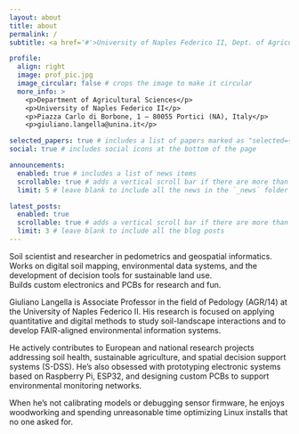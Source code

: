 ```yaml
---
layout: about
title: about
permalink: /
subtitle: <a href='#'>University of Naples Federico II, Dept. of Agricultural Sciences</a><br>

profile:
  align: right
  image: prof_pic.jpg
  image_circular: false # crops the image to make it circular
  more_info: >
    <p>Department of Agricultural Sciences</p>
    <p>University of Naples Federico II</p>
    <p>Piazza Carlo di Borbone, 1 – 80055 Portici (NA), Italy</p>
    <p>giuliano.langella@unina.it</p>

selected_papers: true # includes a list of papers marked as "selected={true}"
social: true # includes social icons at the bottom of the page

announcements:
  enabled: true # includes a list of news items
  scrollable: true # adds a vertical scroll bar if there are more than 3 news items
  limit: 5 # leave blank to include all the news in the `_news` folder

latest_posts:
  enabled: true
  scrollable: true # adds a vertical scroll bar if there are more than 3 new posts items
  limit: 3 # leave blank to include all the blog posts
---
```


Soil scientist and researcher in pedometrics and geospatial informatics.  
Works on digital soil mapping, environmental data systems, and the development of decision tools for sustainable land use.  
Builds custom electronics and PCBs for research and fun.

Giuliano Langella is Associate Professor in the field of Pedology (AGR/14) at the University of Naples Federico II. His research is focused on applying quantitative and digital methods to study soil-landscape interactions and to develop FAIR-aligned environmental information systems.

He actively contributes to European and national research projects addressing soil health, sustainable agriculture, and spatial decision support systems (S-DSS). He’s also obsessed with prototyping electronic systems based on Raspberry Pi, ESP32, and designing custom PCBs to support environmental monitoring networks.

When he’s not calibrating models or debugging sensor firmware, he enjoys woodworking and spending unreasonable time optimizing Linux installs that no one asked for.
